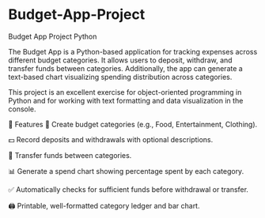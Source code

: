 # Budget-App-Project
Budget App Project Python 

The Budget App is a Python-based application for tracking expenses across different budget categories. It allows users to deposit, withdraw, and transfer funds between categories. Additionally, the app can generate a text-based chart visualizing spending distribution across categories.

This project is an excellent exercise for object-oriented programming in Python and for working with text formatting and data visualization in the console.

🧾 Features
📂 Create budget categories (e.g., Food, Entertainment, Clothing).

💵 Record deposits and withdrawals with optional descriptions.

🔄 Transfer funds between categories.

📊 Generate a spend chart showing percentage spent by each category.

✅ Automatically checks for sufficient funds before withdrawal or transfer.

🖨️ Printable, well-formatted category ledger and bar chart.

